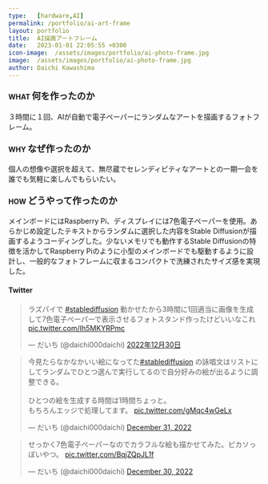 ```yaml
---
type:   [hardware,AI]
permalink: /portfolio/ai-art-frame
layout: portfolio
title:  AI描画アートフレーム
date:   2023-01-01 22:05:55 +0300
icon-image:  /assets/images/portfolio/ai-photo-frame.jpg
image:  /assets/images/portfolio/ai-photo-frame.jpg
author: Daichi Kawashima
---
```


#### WHAT <span style="font-size:18px;">何を作ったのか</span>
３時間に１回、AIが自動で電子ペーパーにランダムなアートを描画するフォトフレーム。

#### WHY <span style="font-size:18px;">なぜ作ったのか</span>
個人の想像や選択を超えて、無尽蔵でセレンディピティなアートとの一期一会を誰でも気軽に楽しんでもらいたい。

#### HOW <span style="font-size:18px;">どうやって作ったのか</span>
メインボードにはRaspberry Pi、ディスプレイには7色電子ペーパーを使用。あらかじめ設定したテキストからランダムに選択した内容をStable Diffusionが描画するようコーディングした。少ないメモリでも動作するStable Diffusionの特徴を活かしてRaspberry Piのように小型のメインボードでも駆動するように設計し、一般的なフォトフレームに収まるコンパクトで洗練されたサイズ感を実現した。

#### Twitter
<div class="row">
	<div class="col-lg-4">
		<blockquote class="twitter-tweet" data-lang="ja"><p lang="ja" dir="ltr">ラズパイで <a href="https://twitter.com/hashtag/stablediffusion?src=hash&amp;ref_src=twsrc%5Etfw">#stablediffusion</a> 動かせたから3時間に1回適当に画像を生成して7色電子ペーパーで表示させるフォトスタンド作ったけどいいなこれ <a href="https://t.co/Ih5MKYRPmc">pic.twitter.com/Ih5MKYRPmc</a></p>&mdash; だいち (@daichi000daichi) <a href="https://twitter.com/daichi000daichi/status/1608786740759912450?ref_src=twsrc%5Etfw">2022年12月30日</a></blockquote> <script async src="https://platform.twitter.com/widgets.js" charset="utf-8"></script>
	</div>
	<div class="col-lg-4">
		<blockquote class="twitter-tweet"><p lang="ja" dir="ltr">今見たらなかなかいい絵になってた<a href="https://twitter.com/hashtag/stablediffusion?src=hash&amp;ref_src=twsrc%5Etfw">#stablediffusion</a> の詠唱文はリストにしてランダムでひとつ選んで実行してるので自分好みの絵が出るように調整できる。<br><br>ひとつの絵を生成する時間は1時間ちょっと。<br>もちろんエッジで処理してます。 <a href="https://t.co/gMqc4wGeLx">pic.twitter.com/gMqc4wGeLx</a></p>&mdash; だいち (@daichi000daichi) <a href="https://twitter.com/daichi000daichi/status/1609043334399688705?ref_src=twsrc%5Etfw">December 31, 2022</a></blockquote> <script async src="https://platform.twitter.com/widgets.js" charset="utf-8"></script>
	</div>
	<div class="col-lg-4">
		<blockquote class="twitter-tweet" data-conversation="none"><p lang="ja" dir="ltr">せっかく7色電子ペーパーなのでカラフルな絵も描かせてみた。ピカソっぽいやつ。 <a href="https://t.co/BqjZQpJL1f">pic.twitter.com/BqjZQpJL1f</a></p>&mdash; だいち (@daichi000daichi) <a href="https://twitter.com/daichi000daichi/status/1608819771428200449?ref_src=twsrc%5Etfw">December 30, 2022</a></blockquote> <script async src="https://platform.twitter.com/widgets.js" charset="utf-8"></script>
	</div>